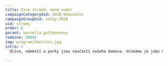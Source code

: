 ```yaml
---
title: Více stromů, méně veder
campaignCategoryUid: 2018-komunalni
campaignGroupUid: volby-2018
uid: stromy
order: 6
garant: kornelia.gottmannova
redmine: 30062
img: program/skolstvi.jpg
intro: >
  Ulice, náměstí a parky jsou součástí našeho domova. Vnímáme je jako místa setkávání a příjemného a zdravého trávení času. Proto jejich rozvoji a údržbě věnujeme pozornost, jakou si zaslouží. Zeleň město zkrášluje a pomáhá mu, upravuje teplotu, prašnost a vlhkost. Aby nám mohla dobře sloužit, potřebuje přiměřenou péči.

---
```



